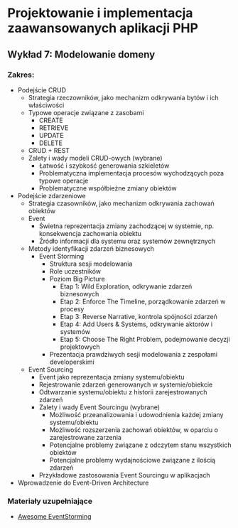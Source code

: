# Projektowanie i implementacja zaawansowanych aplikacji PHP

## Wykład 7: Modelowanie domeny

### Zakres:

- Podejście CRUD
    - Strategia rzeczowników, jako mechanizm odkrywania bytów i ich właściwości
    - Typowe operacje związane z zasobami
        - CREATE
        - RETRIEVE
        - UPDATE
        - DELETE
    - CRUD + REST
    - Zalety i wady modeli CRUD-owych (wybrane)
        - Łatwość i szybkość generowania szkieletów
        - Problematyczna implementacja procesów wychodzących poza typowe operacje
        - Problematyczne współbieżne zmiany obiektów
- Podejście zdarzeniowe
    - Strategia czasowników, jako mechanizm odkrywania zachowań obiektów
    - Event
        - Świetna reprezentacja zmiany zachodzącej w systemie, np. konsekwencja zachowania obiektu
        - Źródło informacji dla systemu oraz systemów zewnętrznych
    - Metody identyfikacji zdarzeń biznesowych
        - Event Storming
            - Struktura sesji modelowania
            - Role uczestników
            - Poziom Big Picture
                - Etap 1: Wild Exploration, odkrywanie zdarzeń biznesowych
                - Etap 2: Enforce The Timeline, porządkowanie zdarzeń w procesy
                - Etap 3: Reverse Narrative, kontrola spójności zdarzeń
                - Etap 4: Add Users & Systems, odkrywanie aktorów i systemów
                - Etap 5: Choose The Right Problem, podejmowanie decyzji projektowych
            - Prezentacja prawdziwych sesji modelowania z zespołami developerskimi
    - Event Sourcing
        - Event jako reprezentacja zmiany systemu/obiektu
        - Rejestrowanie zdarzeń generowanych w systemie/obiekcie
        - Odtwarzanie systemu/obiektu z historii zarejestrowanych zdarzeń 
        - Zalety i wady Event Sourcingu (wybrane)
            - Możliwość przeanalizowania i udowodnienia każdej zmiany systemu/obiektu
            - Możliwość rozszerzenia zachowań obiektów, w oparciu o zarejestrowane zarzenia
            - Potencjalne problemy związane z odczytem stanu wszystkich obiektów
            - Potencjalne problemy wydajnościowe związane z ilością zdarzeń
        - Przykładowe zastosowania Event Sourcingu w aplikacjach
- Wprowadzenie do Event-Driven Architecture
     

### Materiały uzupełniające

- [Awesome EventStorming](https://github.com/mariuszgil/awesome-eventstorming)